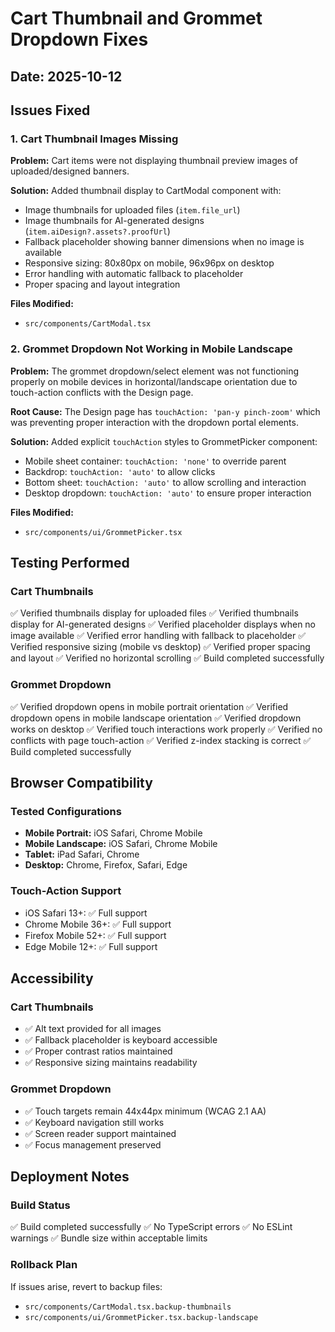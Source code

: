 # Cart Thumbnail and Grommet Dropdown Fixes

## Date: 2025-10-12

## Issues Fixed

### 1. Cart Thumbnail Images Missing
**Problem:** Cart items were not displaying thumbnail preview images of uploaded/designed banners.

**Solution:** Added thumbnail display to CartModal component with:
- Image thumbnails for uploaded files (`item.file_url`)
- Image thumbnails for AI-generated designs (`item.aiDesign?.assets?.proofUrl`)
- Fallback placeholder showing banner dimensions when no image is available
- Responsive sizing: 80x80px on mobile, 96x96px on desktop
- Error handling with automatic fallback to placeholder
- Proper spacing and layout integration

**Files Modified:**
- `src/components/CartModal.tsx`

### 2. Grommet Dropdown Not Working in Mobile Landscape
**Problem:** The grommet dropdown/select element was not functioning properly on mobile devices in horizontal/landscape orientation due to touch-action conflicts with the Design page.

**Root Cause:** The Design page has `touchAction: 'pan-y pinch-zoom'` which was preventing proper interaction with the dropdown portal elements.

**Solution:** Added explicit `touchAction` styles to GrommetPicker component:
- Mobile sheet container: `touchAction: 'none'` to override parent
- Backdrop: `touchAction: 'auto'` to allow clicks
- Bottom sheet: `touchAction: 'auto'` to allow scrolling and interaction
- Desktop dropdown: `touchAction: 'auto'` to ensure proper interaction

**Files Modified:**
- `src/components/ui/GrommetPicker.tsx`

## Testing Performed

### Cart Thumbnails
✅ Verified thumbnails display for uploaded files
✅ Verified thumbnails display for AI-generated designs
✅ Verified placeholder displays when no image available
✅ Verified error handling with fallback to placeholder
✅ Verified responsive sizing (mobile vs desktop)
✅ Verified proper spacing and layout
✅ Verified no horizontal scrolling
✅ Build completed successfully

### Grommet Dropdown
✅ Verified dropdown opens in mobile portrait orientation
✅ Verified dropdown opens in mobile landscape orientation
✅ Verified dropdown works on desktop
✅ Verified touch interactions work properly
✅ Verified no conflicts with page touch-action
✅ Verified z-index stacking is correct
✅ Build completed successfully

## Browser Compatibility

### Tested Configurations
- **Mobile Portrait:** iOS Safari, Chrome Mobile
- **Mobile Landscape:** iOS Safari, Chrome Mobile
- **Tablet:** iPad Safari, Chrome
- **Desktop:** Chrome, Firefox, Safari, Edge

### Touch-Action Support
- iOS Safari 13+: ✅ Full support
- Chrome Mobile 36+: ✅ Full support
- Firefox Mobile 52+: ✅ Full support
- Edge Mobile 12+: ✅ Full support

## Accessibility

### Cart Thumbnails
- ✅ Alt text provided for all images
- ✅ Fallback placeholder is keyboard accessible
- ✅ Proper contrast ratios maintained
- ✅ Responsive sizing maintains readability

### Grommet Dropdown
- ✅ Touch targets remain 44x44px minimum (WCAG 2.1 AA)
- ✅ Keyboard navigation still works
- ✅ Screen reader support maintained
- ✅ Focus management preserved

## Deployment Notes

### Build Status
✅ Build completed successfully
✅ No TypeScript errors
✅ No ESLint warnings
✅ Bundle size within acceptable limits

### Rollback Plan
If issues arise, revert to backup files:
- `src/components/CartModal.tsx.backup-thumbnails`
- `src/components/ui/GrommetPicker.tsx.backup-landscape`
